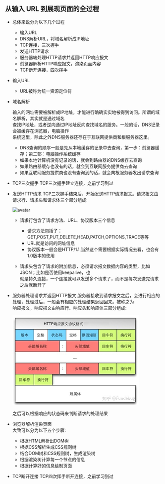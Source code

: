 ## 从输入 URL 到展现页面的全过程

* 总体来说分为以下几个过程
  * 输入URL
  * DNS解析URL，将域名解析成IP地址
  * TCP连接，三次握手
  * 发送HTTP请求
  * 服务器端处理HTTP请求并返回HTTP响应报文
  * 浏览器解析HTTP响应报文，渲染页面内容
  * TCP断开连接，四次挥手

* 输入URL
  * URL被称为统一资源定位符

* 域名解析

    输入的网址需要被解析成IP地址，才能进行确确实实地被得到访问。所谓的域名解析，其实就是通过域名  
    查找IP地址，或者逆向通过IP地址反向查找域名的服务。一般的话，DNS记录会被缓存在浏览器，电脑操作  
    系统这里，除此之外DNS服务器还存在于互联网提供商和根服务器这里。
    * DNS查询的顺序一般是先从本地缓存的记录中去查询，第一步：浏览器缓存；第二部：电脑操作系统缓存
    * 如果本地计算机没有记录的话，就会到路由器的DNS缓存去查询
    * 如果路由器缓存也没有的话，就会到互联网服务提供商去查询
    * 如果互联网服务提供商也没有查询到的话，就会向根服务器发出请求查询

* TCP三次握手
  TCP三次握手建立连接，之前学习到过

* 发送HTTP请求
  TCP三次握手结束后，开始发送HTTP请求报文。请求报文由请求行、请求头和请求体三个部分组成:

  ![avatar](https://pic4.zhimg.com/80/v2-0004258bd5cd7513f175c093a69b8777_720w.jpg)

  * 请求行包含了请求方法、URL、协议版本三个信息
    * 请求方法包括了：GET,POST,PUT,DELETE,HEAD,PATCH,OPTIONS,TRACE等等
    * URL就是访问的网址信息
    * 协议版本一般会是HTTP/1.1,当然这个需要根据实际情况去看，也会有1.0版本的使用

  * 请求头包含了请求的附加信息，必须请求报文数据内容的类型，比如JSON；比如是否使用keepalive，也  
    就是持久连接，一个连接就可以发送多个请求了，而不是每次发送完请求之后就断开了

* 服务器处理请求并返回HTTP报文
   服务器接收到请求报文之后，会进行相应的处理，处理过后，一般会有相应的处理结果返回回来。被称之为  
   响应报文，响应报文由响应行、响应头和响应体三部分组成:

    ![avatar](./../PIC/HTTP-response.jpg)

    之后可以根据响应的状态码来判断请求的处理结果

* 浏览器解析渲染页面  
  大致可以分为以下五个步骤:
  * 根据HTML解析出DOM树
  * 根据CSS解析生成CSS规则树
  * 结合DOM树和CSS规则树，生成渲染树
  * 根据渲染树计算每一个节点的信息
  * 根据计算好的信息绘制页面

* TCP断开连接
  TCP四次挥手断开连接，之前学习到过
